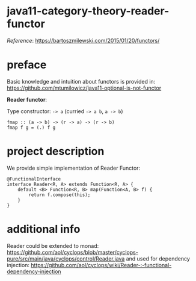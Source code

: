 # java11-category-theory-reader-functor
_Reference_: https://bartoszmilewski.com/2015/01/20/functors/

# preface
Basic knowledge and intuition about functors is provided in: 
https://github.com/mtumilowicz/java11-optional-is-not-functor

**Reader functor**:

Type constructor: `-> a` (curried `-> a b`, `a -> b`)
```
fmap :: (a -> b) -> (r -> a) -> (r -> b)
fmap f g = (.) f g
```

# project description
We provide simple implementation of Reader Functor:
```
@FunctionalInterface
interface Reader<R, A> extends Function<R, A> {
    default <B> Function<R, B> map(Function<A, B> f) {
        return f.compose(this);
    }
}

``` 

# additional info
Reader could be extended to monad: 
https://github.com/aol/cyclops/blob/master/cyclops-pure/src/main/java/cyclops/control/Reader.java
and used for dependency injection: 
https://github.com/aol/cyclops/wiki/Reader-:-functional-dependency-injection